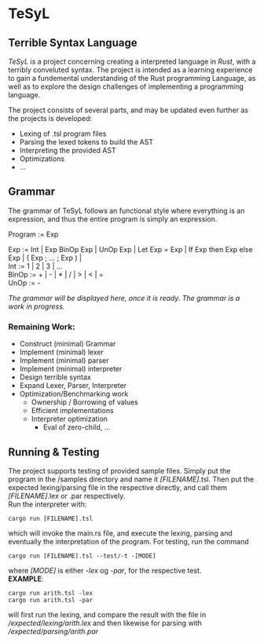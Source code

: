 # TeSyL
## **Te**rrible **Sy**ntax **L**anguage

*TeSyL* is a project concerning creating a interpreted language in *Rust*, with a terribly conveluted syntax. The project is intended as a learning experience to gain a fundemental understanding of the Rust programming Language, as well as to explore the design challenges of implementing a programming language.

The project consists of several parts, and may be updated even further as the projects is developed: 
* Lexing of .tsl program files
* Parsing the lexed tokens to build the AST
* Interpreting the provided AST
* Optimizations
* ...  

## Grammar
The grammar of TeSyL follows an functional style where everything is an expression, and thus the entire program is simply an expression.

Program := Exp

Exp := Int | Exp BinOp Exp | UnOp Exp | Let Exp = Exp | If Exp then Exp else Exp | ( Exp ; ... ; Exp ) |  
Int := 1 | 2 | 3 | ...  
BinOp := + | - | * | / | > | < | =  
UnOp := - 



*The grammar will be displayed here, once it is ready. The grammar is a work in progress.*

### Remaining Work:
 * Construct (minimal) Grammar
 * Implement (minimal) lexer
 * Implement (minimal) parser
 * Implement (minimal) interpreter
 * Design terrible syntax 
 * Expand Lexer, Parser, Interpreter
 * Optimization/Benchmarking work
    * Ownership / Borrowing of values
    * Efficient implementations
    * Interpreter optimization
        * Eval of zero-child, ...

## Running & Testing
The project supports testing of provided sample files. Simply put the program in the /samples directory and name it *[FILENAME]*.tsl. Then put the expected lexing/parsing file in the respective directly, and call them *[FILENAME]*.lex or .par respectively.   
Run the interpreter with:
```
cargo run [FILENAME].tsl
```
which will invoke the main.rs file, and execute the lexing, parsing and eventually the interpretation of the program. For testing, run the command
```
cargo run [FILENAME].tsl --test/-t -[MODE]
```
where *[MODE]* is either *-lex* og *-par*, for the respective test.  
**EXAMPLE**: 
```
cargo run arith.tsl -lex 
cargo run arith.tsl -par
```
will first run the lexing, and compare the result with the file in */expected/lexing/arith.lex* and then likewise for parsing with */expected/parsing/arith.par*